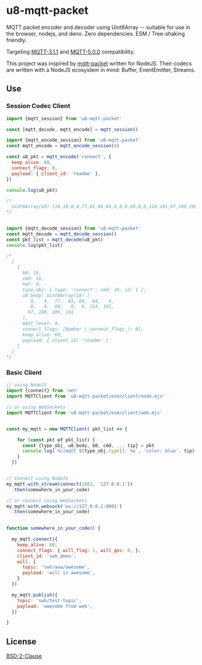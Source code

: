 # u8-mqtt-packet

MQTT packet encoder and decoder using Uint8Array -- suitable for use in the
browser, nodejs, and deno. Zero dependencies. ESM / Tree-shaking friendly.

Targeting [MQTT-3.1.1][spec-3.1.1] and [MQTT-5.0.0][spec-5.0.0] compatibility.

This project was inspired by [mqtt-packet](https://github.com/mqttjs/mqtt-packet)
written for NodeJS. Their codecs are written with a NodeJS ecosystem in mind:
Buffer, EventEmitter, Streams.


 [spec-5.0.0]: https://docs.oasis-open.org/mqtt/mqtt/v5.0/os/mqtt-v5.0-os.html
 [spec-3.1.1]: http://docs.oasis-open.org/mqtt/mqtt/v3.1.1/os/mqtt-v3.1.1-os.html


## Use

### Session Codec Client

```javascript
import {mqtt_session} from 'u8-mqtt-packet'

const [mqtt_decode, mqtt_encode] = mqtt_session()
```

```javascript
import {mqtt_encode_session} from 'u8-mqtt-packet'
const mqtt_encode = mqtt_encode_session(4)

const u8_pkt = mqtt_encode('connect', {
  keep_alive: 60,
  connect_flags: 0,
  payload: { client_id: 'readme' },
})

console.log(u8_pkt)

/*
  Uint8Array(20) [16,18,0,4,77,81,84,84,4,0,0,60,0,6,114,101,97,100,109,101]
*/


import {mqtt_decode_session} from 'u8-mqtt-packet'
const mqtt_decode = mqtt_decode_session()
const pkt_list = mqtt_decode(u8_pkt)
console.log(pkt_list)

/*
  [
    {
      b0: 16,
      cmd: 16,
      hdr: 0,
      type_obj: { type: 'connect', cmd: 16, id: 1 },
      u8_body: Uint8Array(18) [
         0,   4,  77,  81, 84,  84,   4,
         0,   0,  60,   0,  6, 114, 101,
        97, 100, 109, 101
      ],
      mqtt_level: 4,
      connect_flags: [Number (_connect_flags_): 0],
      keep_alive: 60,
      payload: { client_id: 'readme' }
    }
  ]
*/
```

### Basic Client

```javascript
// using NodeJS
import {connect} from 'net'
import MQTTClient from 'u8-mqtt-packet/esm/client/node.mjs'

// or using WebSockets
import MQTTClient from 'u8-mqtt-packet/esm/client/web.mjs'


const my_mqtt = new MQTTClient( pkt_list => {

    for (const pkt of pkt_list) {
      const {type_obj, u8_body, b0, cmd, ... tip} = pkt
      console.log(`%c[mqtt ${type_obj.type}]: %o`, 'color: blue', tip)
    }
  })


// Connect using NodeJS
my_mqtt.with_stream(connect(1883, '127.0.0.1'))
  .then(somewhere_in_your_code)

// or connect using WebSockets
my_mqtt.with_websock('ws://127.0.0.1:9001')
  .then(somewhere_in_your_code)
  

function somewhere_in_your_code() {

  my_mqtt.connect({
    keep_alive: 60,
    connect_flags: { will_flag: 1, will_qos: 0, },
    client_id: 'swh_demo',
    will: {
      topic: 'swh/aaa/awesome',
      payload: 'will is awesome',
    }
  })

  my_mqtt.publish({
    topic: 'swh/test-topic',
    payload: 'awesome from web',
  })

}
```

## License

[BSD-2-Clause](LICENSE)

